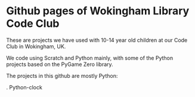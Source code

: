 # Github pages of Wokingham Library Code Club

These are projects we have used with 10-14 year old children at our Code Club in Wokingham, UK.

We code using Scratch and Python mainly, with some of the Python projects based on the PyGame Zero library.

The projects in this github are mostly Python:

. Python-clock

